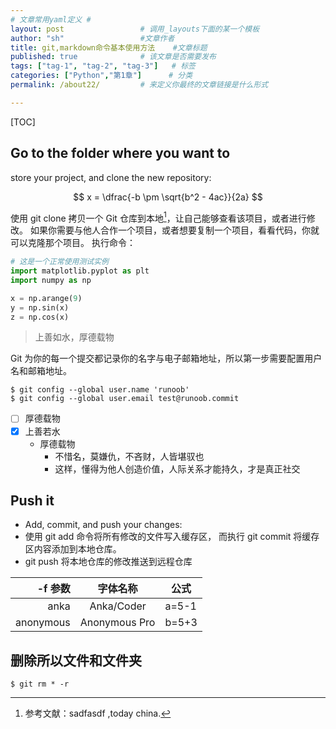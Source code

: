 ```yaml
---
# 文章常用yaml定义 #
layout: post                 # 调用_layouts下面的某一个模板
author: "sh"                 #文章作者      
title: git,markdown命令基本使用方法    #文章标题
published: true              # 该文章是否需要发布
tags: ["tag-1", "tag-2", "tag-3"]   # 标签
categories: ["Python","第1章"]      # 分类
permalink: /about22/         # 来定义你最终的文章链接是什么形式

---
```


[TOC]

## Go to the folder where you want to ##
store your project, and clone the new repository:

$$
x = \dfrac{-b \pm \sqrt{b^2 - 4ac}}{2a}
$$

使用 git clone 拷贝一个 Git 仓库到本地[^1]，让自己能够查看该项目，或者进行修改。
如果你需要与他人合作一个项目，或者想要复制一个项目，看看代码，你就可以克隆那个项目。 执行命令：
```python
# 这是一个正常使用测试实例
import matplotlib.pyplot as plt
import numpy as np

x = np.arange(9)
y = np.sin(x)
z = np.cos(x)
```
>上善如水，厚德载物

Git 为你的每一个提交都记录你的名字与电子邮箱地址，所以第一步需要配置用户名和邮箱地址。
```
$ git config --global user.name 'runoob'
$ git config --global user.email test@runoob.commit
```
+ [ ] 厚德载物
+ [x] 上善若水
  - 厚德载物
    * 不惜名，莫嫌仇，不吝财，人皆堪驭也
    * 这样，懂得为他人创造价值，人际关系才能持久，才是真正社交

## Push it ##
* Add, commit, and push your changes:
* 使用 git add 命令将所有修改的文件写入缓存区， 而执行 git commit 将缓存区内容添加到本地仓库。
* git push 将本地仓库的修改推送到远程仓库

| -f 参数    |         字体名称         |   公式   |
| --------: | :-------------------: | ---- |
| anka        |        Anka/Coder       |  a=5-1   |
| anonymous   |      Anonymous Pro      |   b=5+3  |

## 删除所以文件和文件夹 ##
```
$ git rm * -r
```

[^1]: 参考文献：sadfasdf ,today china.
